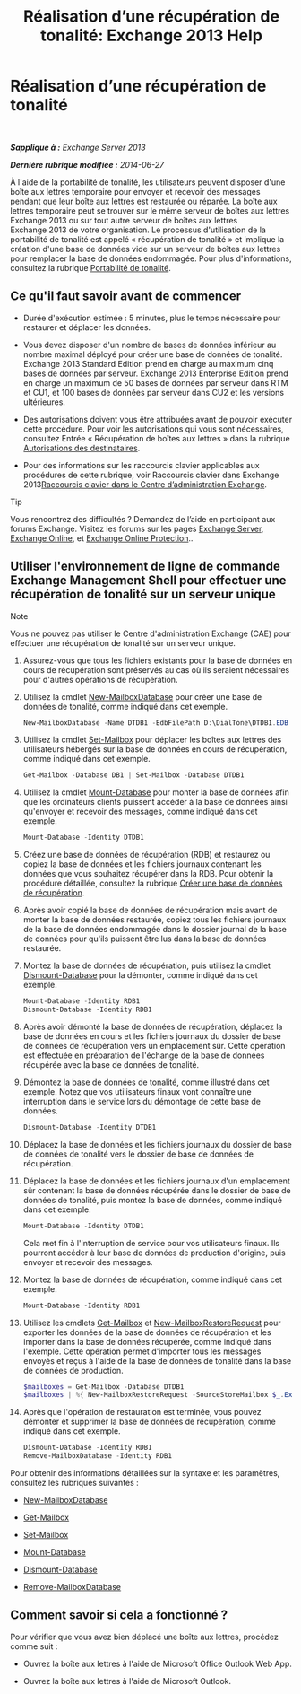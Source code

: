﻿---
title: 'Réalisation d’une récupération de tonalité: Exchange 2013 Help'
TOCTitle: Réalisation d’une récupération de tonalité
ms:assetid: 158817fa-4b17-4fa9-8341-a86609e6a388
ms:mtpsurl: https://technet.microsoft.com/fr-fr/library/Dd979810(v=EXCHG.150)
ms:contentKeyID: 51407161
ms.date: 05/23/2018
mtps_version: v=EXCHG.150
ms.translationtype: MT
---

# Réalisation d’une récupération de tonalité

 

_**Sapplique à :** Exchange Server 2013_

_**Dernière rubrique modifiée :** 2014-06-27_

À l'aide de la portabilité de tonalité, les utilisateurs peuvent disposer d'une boîte aux lettres temporaire pour envoyer et recevoir des messages pendant que leur boîte aux lettres est restaurée ou réparée. La boîte aux lettres temporaire peut se trouver sur le même serveur de boîtes aux lettres Exchange 2013 ou sur tout autre serveur de boîtes aux lettres Exchange 2013 de votre organisation. Le processus d'utilisation de la portabilité de tonalité est appelé « récupération de tonalité » et implique la création d'une base de données vide sur un serveur de boîtes aux lettres pour remplacer la base de données endommagée. Pour plus d'informations, consultez la rubrique [Portabilité de tonalité](dial-tone-portability-exchange-2013-help.md).

## Ce qu'il faut savoir avant de commencer

  - Durée d'exécution estimée : 5 minutes, plus le temps nécessaire pour restaurer et déplacer les données.

  - Vous devez disposer d'un nombre de bases de données inférieur au nombre maximal déployé pour créer une base de données de tonalité. Exchange 2013 Standard Edition prend en charge au maximum cinq bases de données par serveur. Exchange 2013 Enterprise Edition prend en charge un maximum de 50 bases de données par serveur dans RTM et CU1, et 100 bases de données par serveur dans CU2 et les versions ultérieures.

  - Des autorisations doivent vous être attribuées avant de pouvoir exécuter cette procédure. Pour voir les autorisations qui vous sont nécessaires, consultez Entrée « Récupération de boîtes aux lettres » dans la rubrique [Autorisations des destinataires](recipients-permissions-exchange-2013-help.md).

  - Pour des informations sur les raccourcis clavier applicables aux procédures de cette rubrique, voir Raccourcis clavier dans Exchange 2013[Raccourcis clavier dans le Centre d’administration Exchange](keyboard-shortcuts-in-the-exchange-admin-center-exchange-online-protection-help.md).

> [!TIP]
> Vous rencontrez des difficultés ? Demandez de l’aide en participant aux forums Exchange. Visitez les forums sur les pages <a href="https://go.microsoft.com/fwlink/p/?linkid=60612">Exchange Server</a>, <a href="https://go.microsoft.com/fwlink/p/?linkid=267542">Exchange Online</a>, et <a href="https://go.microsoft.com/fwlink/p/?linkid=285351">Exchange Online Protection</a>..


## Utiliser l'environnement de ligne de commande Exchange Management Shell pour effectuer une récupération de tonalité sur un serveur unique

> [!NOTE]
> Vous ne pouvez pas utiliser le Centre d'administration Exchange (CAE) pour effectuer une récupération de tonalité sur un serveur unique.


1.  Assurez-vous que tous les fichiers existants pour la base de données en cours de récupération sont préservés au cas où ils seraient nécessaires pour d'autres opérations de récupération.

2.  Utilisez la cmdlet [New-MailboxDatabase](https://technet.microsoft.com/fr-fr/library/aa997976\(v=exchg.150\)) pour créer une base de données de tonalité, comme indiqué dans cet exemple.
    
    ```powershell
    New-MailboxDatabase -Name DTDB1 -EdbFilePath D:\DialTone\DTDB1.EDB
    ```

3.  Utilisez la cmdlet [Set-Mailbox](https://technet.microsoft.com/fr-fr/library/bb123981\(v=exchg.150\)) pour déplacer les boîtes aux lettres des utilisateurs hébergés sur la base de données en cours de récupération, comme indiqué dans cet exemple.
    
    ```powershell
    Get-Mailbox -Database DB1 | Set-Mailbox -Database DTDB1
    ```

4.  Utilisez la cmdlet [Mount-Database](https://technet.microsoft.com/fr-fr/library/aa998871\(v=exchg.150\)) pour monter la base de données afin que les ordinateurs clients puissent accéder à la base de données ainsi qu'envoyer et recevoir des messages, comme indiqué dans cet exemple.
    
    ```powershell
    Mount-Database -Identity DTDB1
    ```

5.  Créez une base de données de récupération (RDB) et restaurez ou copiez la base de données et les fichiers journaux contenant les données que vous souhaitez récupérer dans la RDB. Pour obtenir la procédure détaillée, consultez la rubrique [Créer une base de données de récupération](create-a-recovery-database-exchange-2013-help.md).

6.  Après avoir copié la base de données de récupération mais avant de monter la base de données restaurée, copiez tous les fichiers journaux de la base de données endommagée dans le dossier journal de la base de données pour qu'ils puissent être lus dans la base de données restaurée.

7.  Montez la base de données de récupération, puis utilisez la cmdlet [Dismount-Database](https://technet.microsoft.com/fr-fr/library/bb124936\(v=exchg.150\)) pour la démonter, comme indiqué dans cet exemple.
    
    ```powershell
    Mount-Database -Identity RDB1
    Dismount-Database -Identity RDB1
    ```

8.  Après avoir démonté la base de données de récupération, déplacez la base de données en cours et les fichiers journaux du dossier de base de données de récupération vers un emplacement sûr. Cette opération est effectuée en préparation de l'échange de la base de données récupérée avec la base de données de tonalité.

9.  Démontez la base de données de tonalité, comme illustré dans cet exemple. Notez que vos utilisateurs finaux vont connaître une interruption dans le service lors du démontage de cette base de données.
    
    ```powershell
    Dismount-Database -Identity DTDB1
    ```

10. Déplacez la base de données et les fichiers journaux du dossier de base de données de tonalité vers le dossier de base de données de récupération.

11. Déplacez la base de données et les fichiers journaux d'un emplacement sûr contenant la base de données récupérée dans le dossier de base de données de tonalité, puis montez la base de données, comme indiqué dans cet exemple.
    
    ```powershell
    Mount-Database -Identity DTDB1
    ```
    
    Cela met fin à l'interruption de service pour vos utilisateurs finaux. Ils pourront accéder à leur base de données de production d'origine, puis envoyer et recevoir des messages.

12. Montez la base de données de récupération, comme indiqué dans cet exemple.
    
    ```powershell
    Mount-Database -Identity RDB1
    ```

13. Utilisez les cmdlets [Get-Mailbox](https://technet.microsoft.com/fr-fr/library/bb123685\(v=exchg.150\)) et [New-MailboxRestoreRequest](https://technet.microsoft.com/fr-fr/library/ff829875\(v=exchg.150\)) pour exporter les données de la base de données de récupération et les importer dans la base de données récupérée, comme indiqué dans l'exemple. Cette opération permet d'importer tous les messages envoyés et reçus à l'aide de la base de données de tonalité dans la base de données de production.
    
    ```powershell
    $mailboxes = Get-Mailbox -Database DTDB1
    $mailboxes | %{ New-MailboxRestoreRequest -SourceStoreMailbox $_.ExchangeGuid -SourceDatabase RDB1 -TargetMailbox $_ }
    ```   

14. Après que l'opération de restauration est terminée, vous pouvez démonter et supprimer la base de données de récupération, comme indiqué dans cet exemple.
    
    ```powershell
    Dismount-Database -Identity RDB1
    Remove-MailboxDatabase -Identity RDB1
    ```

Pour obtenir des informations détaillées sur la syntaxe et les paramètres, consultez les rubriques suivantes :

  - [New-MailboxDatabase](https://technet.microsoft.com/fr-fr/library/aa997976\(v=exchg.150\))

  - [Get-Mailbox](https://technet.microsoft.com/fr-fr/library/bb123685\(v=exchg.150\))

  - [Set-Mailbox](https://technet.microsoft.com/fr-fr/library/bb123981\(v=exchg.150\))

  - [Mount-Database](https://technet.microsoft.com/fr-fr/library/aa998871\(v=exchg.150\))

  - [Dismount-Database](https://technet.microsoft.com/fr-fr/library/bb124936\(v=exchg.150\))

  - [Remove-MailboxDatabase](https://technet.microsoft.com/fr-fr/library/aa997931\(v=exchg.150\))

## Comment savoir si cela a fonctionné ?

Pour vérifier que vous avez bien déplacé une boîte aux lettres, procédez comme suit :

  - Ouvrez la boîte aux lettres à l'aide de Microsoft Office Outlook Web App.

  - Ouvrez la boîte aux lettres à l'aide de Microsoft Outlook.

